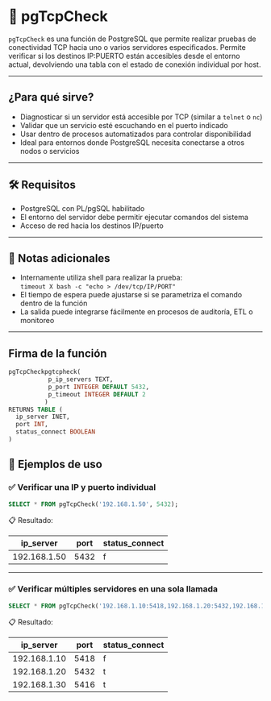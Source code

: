 # 📡 pgTcpCheck

`pgTcpCheck` es una función de PostgreSQL que permite realizar pruebas de conectividad TCP hacia uno o varios servidores especificados. Permite verificar si los destinos IP:PUERTO están accesibles desde el entorno actual, devolviendo una tabla con el estado de conexión individual por host.

---

## ¿Para qué sirve?

- Diagnosticar si un servidor está accesible por TCP (similar a `telnet` o `nc`)
- Validar que un servicio esté escuchando en el puerto indicado
- Usar dentro de procesos automatizados para controlar disponibilidad
- Ideal para entornos donde PostgreSQL necesita conectarse a otros nodos o servicios

---

## 🛠️ Requisitos

- PostgreSQL con PL/pgSQL habilitado
- El entorno del servidor debe permitir ejecutar comandos del sistema
- Acceso de red hacia los destinos IP/puerto

---

## 🧠 Notas adicionales

- Internamente utiliza shell para realizar la prueba:  
  `timeout X bash -c "echo > /dev/tcp/IP/PORT"`
- El tiempo de espera puede ajustarse si se parametriza el comando dentro de la función
- La salida puede integrarse fácilmente en procesos de auditoría, ETL o monitoreo

---

## Firma de la función

```sql
pgTcpCheckpgtcpheck(
           p_ip_servers TEXT,
           p_port INTEGER DEFAULT 5432,
           p_timeout INTEGER DEFAULT 2
          )								
RETURNS TABLE (
  ip_server INET,
  port INT,
  status_connect BOOLEAN
)
```

## 🔧 Ejemplos de uso

### ✅ Verificar una IP y puerto individual

```sql
SELECT * FROM pgTcpCheck('192.168.1.50', 5432);
```

📋 Resultado:

| ip_server     | port | status_connect |
|---------------|------|----------------|
| 192.168.1.50  | 5432 | f              |

---

### ✅ Verificar múltiples servidores en una sola llamada

```sql
SELECT * FROM pgTcpCheck('192.168.1.10:5418,192.168.1.20:5432,192.168.1.30:5416');
```

📋 Resultado:

| ip_server     | port | status_connect |
|---------------|------|----------------|
| 192.168.1.10  | 5418 | f              |
| 192.168.1.20  | 5432 | t              |
| 192.168.1.30  | 5416 | t              |



 
